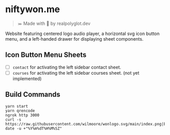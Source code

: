 # niftywon.me
>⪼ Made with 💜 by realpolyglot.dev

Website featuring centered logo audio player, a horizontal svg icon button menu, and a left-handed drawer for displaying sheet components.

## Icon Button Menu Sheets
- [ ] `contact` for activating the left sidebar contact sheet.
- [ ] `courses` for activating the left sidebar courses sheet. (not yet implemented)

## Build Commands
```
yarn start
yarn qrencode
ngrok http 3000
curl -s https://raw.githubusercontent.com/wilmoore/wonlogo.svg/main/index.png|base64|pbcopy
date -u +"%Y%m%dT%H%M%SZ"
```
